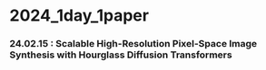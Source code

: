 # 2024_1day_1paper


### 24.02.15 : Scalable High-Resolution Pixel-Space Image Synthesis with Hourglass Diffusion Transformers